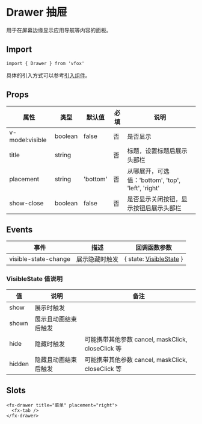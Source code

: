 # Drawer 抽屉

用于在屏幕边缘显示应用导航等内容的面板。

## Import

```
import { Drawer } from 'vfox'
```

具体的引入方式可以参考[引入组件](../guide/import.md)。

## Props

| 属性            | 类型    | 默认值   | 必填 | 说明                                               |
| --------------- | ------- | -------- | ---- | -------------------------------------------------- |
| v-model:visible | boolean | false    | 否   | 是否显示                                           |
| title           | string  |          | 否   | 标题，设置标题后展示头部栏                         |
| placement       | string  | 'bottom' | 否   | 从哪展开，可选值：'bottom', 'top', 'left', 'right' |
| show-close      | boolean | false    | 否   | 是否显示关闭按钮，显示按钮后展示头部栏             |

## Events

| 事件                 | 描述           | 回调函数参数                                               |
| -------------------- | -------------- | ---------------------------------------------------------- |
| visible-state-change | 展示隐藏时触发 | { state: [VisibleState](./Drawer.md#visiblestate-值说明) } |

### VisibleState 值说明

| 值     | 说明                 | 备注                                              |
| ------ | -------------------- | ------------------------------------------------- |
| show   | 展示时触发           |                                                   |
| shown  | 展示且动画结束后触发 |                                                   |
| hide   | 隐藏时触发           | 可能携带其他参数 cancel, maskClick, closeClick 等 |
| hidden | 隐藏且动画结束后触发 | 可能携带其他参数 cancel, maskClick, closeClick 等 |

## Slots

```
<fx-drawer title="菜单" placement="right">
  <fx-tab />
</fx-drawer>
```
